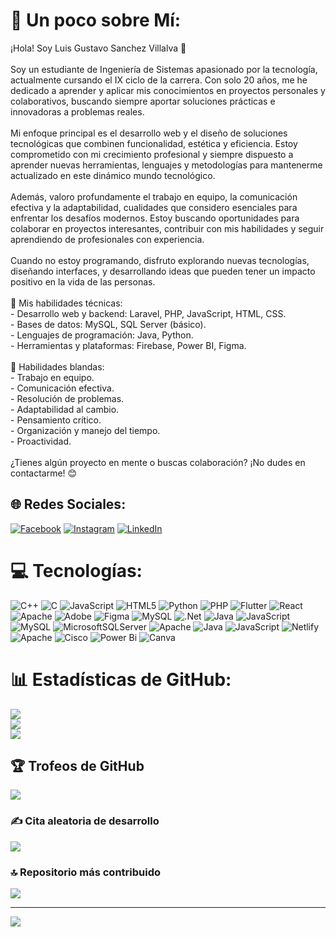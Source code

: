 # 💫 Un poco sobre Mí:
¡Hola! Soy Luis Gustavo Sanchez Villalva 👋<br><br>Soy un estudiante de Ingeniería de Sistemas apasionado por la tecnología, actualmente cursando el IX ciclo de la carrera. Con solo 20 años, me he dedicado a aprender y aplicar mis conocimientos en proyectos personales y colaborativos, buscando siempre aportar soluciones prácticas e innovadoras a problemas reales.<br><br>Mi enfoque principal es el desarrollo web y el diseño de soluciones tecnológicas que combinen funcionalidad, estética y eficiencia. Estoy comprometido con mi crecimiento profesional y siempre dispuesto a aprender nuevas herramientas, lenguajes y metodologías para mantenerme actualizado en este dinámico mundo tecnológico.<br><br>Además, valoro profundamente el trabajo en equipo, la comunicación efectiva y la adaptabilidad, cualidades que considero esenciales para enfrentar los desafíos modernos. Estoy buscando oportunidades para colaborar en proyectos interesantes, contribuir con mis habilidades y seguir aprendiendo de profesionales con experiencia.<br><br>Cuando no estoy programando, disfruto explorando nuevas tecnologías, diseñando interfaces, y desarrollando ideas que pueden tener un impacto positivo en la vida de las personas. <br><br>🚀 Mis habilidades técnicas:<br>- Desarrollo web y backend: Laravel, PHP, JavaScript, HTML, CSS.<br>- Bases de datos: MySQL, SQL Server (básico).<br>- Lenguajes de programación: Java, Python.<br>- Herramientas y plataformas: Firebase, Power BI, Figma.<br><br>🌟 Habilidades blandas:<br>- Trabajo en equipo.<br>- Comunicación efectiva.<br>- Resolución de problemas.<br>- Adaptabilidad al cambio.<br>- Pensamiento crítico.<br>- Organización y manejo del tiempo.<br>- Proactividad.<br><br>¿Tienes algún proyecto en mente o buscas colaboración? ¡No dudes en contactarme! 😊


## 🌐 Redes Sociales:
[![Facebook](https://img.shields.io/badge/Facebook-%231877F2.svg?logo=Facebook&logoColor=white)](https://facebook.com/GustavoSanx) [![Instagram](https://img.shields.io/badge/Instagram-%23E4405F.svg?logo=Instagram&logoColor=white)](https://instagram.com/gus_sv05) [![LinkedIn](https://img.shields.io/badge/LinkedIn-%230077B5.svg?logo=linkedin&logoColor=white)](https://linkedin.com/in/gustavosanchezvillalva20) 

# 💻 Tecnologías:
![C++](https://img.shields.io/badge/c++-%2300599C.svg?style=for-the-badge&logo=c%2B%2B&logoColor=white) ![C](https://img.shields.io/badge/c-%2300599C.svg?style=for-the-badge&logo=c&logoColor=white) ![JavaScript](https://img.shields.io/badge/javascript-%23323330.svg?style=for-the-badge&logo=javascript&logoColor=%23F7DF1E) ![HTML5](https://img.shields.io/badge/html5-%23E34F26.svg?style=for-the-badge&logo=html5&logoColor=white) ![Python](https://img.shields.io/badge/python-3670A0?style=for-the-badge&logo=python&logoColor=ffdd54) ![PHP](https://img.shields.io/badge/php-%23777BB4.svg?style=for-the-badge&logo=php&logoColor=white) ![Flutter](https://img.shields.io/badge/Flutter-%2302569B.svg?style=for-the-badge&logo=Flutter&logoColor=white) ![React](https://img.shields.io/badge/react-%2320232a.svg?style=for-the-badge&logo=react&logoColor=%2361DAFB) ![Apache](https://img.shields.io/badge/apache-%23D42029.svg?style=for-the-badge&logo=apache&logoColor=white) ![Adobe](https://img.shields.io/badge/adobe-%23FF0000.svg?style=for-the-badge&logo=adobe&logoColor=white) ![Figma](https://img.shields.io/badge/figma-%23F24E1E.svg?style=for-the-badge&logo=figma&logoColor=white) ![MySQL](https://img.shields.io/badge/mysql-4479A1.svg?style=for-the-badge&logo=mysql&logoColor=white) ![.Net](https://img.shields.io/badge/.NET-5C2D91?style=for-the-badge&logo=.net&logoColor=white) ![Java](https://img.shields.io/badge/java-%23ED8B00.svg?style=for-the-badge&logo=openjdk&logoColor=white) ![JavaScript](https://img.shields.io/badge/javascript-%23323330.svg?style=for-the-badge&logo=javascript&logoColor=%23F7DF1E) ![MySQL](https://img.shields.io/badge/mysql-4479A1.svg?style=for-the-badge&logo=mysql&logoColor=white) ![MicrosoftSQLServer](https://img.shields.io/badge/Microsoft%20SQL%20Server-CC2927?style=for-the-badge&logo=microsoft%20sql%20server&logoColor=white) ![Apache](https://img.shields.io/badge/apache-%23D42029.svg?style=for-the-badge&logo=apache&logoColor=white) ![Java](https://img.shields.io/badge/java-%23ED8B00.svg?style=for-the-badge&logo=openjdk&logoColor=white) ![JavaScript](https://img.shields.io/badge/javascript-%23323330.svg?style=for-the-badge&logo=javascript&logoColor=%23F7DF1E) ![Netlify](https://img.shields.io/badge/netlify-%23000000.svg?style=for-the-badge&logo=netlify&logoColor=#00C7B7) ![Apache](https://img.shields.io/badge/apache-%23D42029.svg?style=for-the-badge&logo=apache&logoColor=white) ![Cisco](https://img.shields.io/badge/cisco-%23049fd9.svg?style=for-the-badge&logo=cisco&logoColor=black) ![Power Bi](https://img.shields.io/badge/power_bi-F2C811?style=for-the-badge&logo=powerbi&logoColor=black) ![Canva](https://img.shields.io/badge/Canva-%2300C4CC.svg?style=for-the-badge&logo=Canva&logoColor=white)
# 📊 Estadísticas de GitHub:
![](https://github-readme-stats.vercel.app/api?username=gussanx1&theme=tokyonight&hide_border=false&include_all_commits=true&count_private=true)<br/>
![](https://github-readme-streak-stats.herokuapp.com/?user=gussanx1&theme=tokyonight&hide_border=false)<br/>
![](https://github-readme-stats.vercel.app/api/top-langs/?username=gussanx1&theme=tokyonight&hide_border=false&include_all_commits=true&count_private=true&layout=compact)

## 🏆 Trofeos de GitHub
![](https://github-profile-trophy.vercel.app/?username=gussanx1&theme=gruvbox&no-frame=false&no-bg=true&margin-w=4)

### ✍️ Cita aleatoria de desarrollo
![](https://quotes-github-readme.vercel.app/api?type=horizontal&theme=tokyonight)

### 🔝 Repositorio más contribuido
![](https://github-contributor-stats.vercel.app/api?username=gussanx1&limit=5&theme=react&combine_all_yearly_contributions=true)

---
[![](https://visitcount.itsvg.in/api?id=gussanx1&icon=4&color=0)](https://visitcount.itsvg.in)
